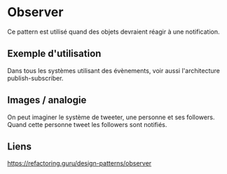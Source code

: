 # Observer

Ce pattern est utilisé quand des objets devraient réagir à une notification.

## Exemple d'utilisation

Dans tous les systèmes utilisant des évènements, voir aussi l'architecture publish-subscriber.

## Images / analogie

On peut imaginer le système de tweeter, une personne et ses followers. 
Quand cette personne tweet les followers sont notifiés.

## Liens

https://refactoring.guru/design-patterns/observer